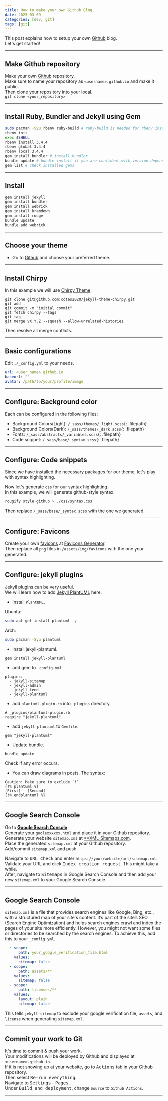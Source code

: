 ```yaml
---
title: How to make your own Github Blog.
date: 2025-03-09
categories: [dev, git]
tags: [git]
---
```


This post explains how to setup your own [Github](https://github.com) blog.  
Let's get started!  

---------------------

## Make Github repository

Make your own [Github](https://github.com) repository.  
Make sure to name your repository as `<username>.github.io` and make it public.  
Then clone your repository into your local.  
`git clone <your_repository>`

---------------------

## Install Ruby, Bundler and Jekyll using Gem

```bash
sudo pacman -Syu rbenv ruby-build # ruby-build is needed for rbenv install.
rbenv init
exec $SHELL
rbenv install 3.4.4
rbenv global 3.4.4
rbenv local 3.4.4
gem install bundler # install bundler
bundle update # bundle install if you are confident with version dependencies.
gem list # check installed gems
```

---------------------

## Install 

```bash
gem install jekyll
gem install bundler 
gem install webrick
gem install kramdown
gem install rouge
bundle update
bundle add webrick
```

---------------------

## Choose your theme

- Go to [Github](https://github.com/topics/jekyll-theme) and choose your preferred theme.

---------------------

## Install Chirpy

In this example we will use [Chirpy Theme](https://github.com/cotes2020/jekyll-theme-chirp).

```git
git clone git@github.com:cotes2020/jekyll-theme-chirpy.git
git add .
git commit -m "initial commit"
git fetch chirpy --tags
git tag
git merge vX.Y.Z --squash --allow-unrelated-histories
```

Then resolve all merge conflicts.

---------------------

## Basic configurations

Edit `./_config.yml` to your needs.  

```yml
url: <user_name>.github.io
baseurl: ""
avatar: /path/to/your/profile/image
```

---------------------

## Configure: Background color

Each can be configured in the following files:

- Background Colors(Light): `/_sass/themes/_light.scss`{: .filepath}
- Background Colors(Dark): `/_sass/themes/_dark.scss`{: .filepath}
- Fonts: `/_sass/abstracts/_variables.scss`{: .filepath}
- Code snippet: `/_sass/base/_syntax.scss`{: .filepath}

---------------------

## Configure: Code snippets

Since we have installed the necessary packages for our theme, let's play with syntax highlighting.

Now let's generate `css` for our syntax highlighting.  
In this example, we will generate github-style syntax.  

```bash
rougify style github > ./css/syntax.css
```

Then replace `/_sass/base/_syntax.scss` with the one we generated.

---------------------

## Configure: Favicons

Create your own [favicons](https://www.favicon-generator.org/about/) at [Favicons Generator](https://www.favicon-generator.org/).  
Then replace all `png` files in `/assets/img/favicons` with the one your generated.

---------------------

## Configure: jekyll plugins

Jekyll plugins can be very useful.  
We will learn how to add [Jekyll PlantUML](https://github.com/yegor256/jekyll-plantuml) here.  

- Install `PlantUML`.

Ubuntu:
```bash
sudo apt-get install plantuml -y
```

Arch:
```bash
sudo pacman -Syu plantuml
```

- Install jekyll-plantuml.

```shell
gem install jekyll-plantuml
```

- add gem to `_config.yml`

```
plugins:
  - jekyll-sitemap
  - jekyll-admin
  - jekyll-feed
  - jekyll-plantuml
```

- add `plantuml-plugin.rb` into `_plugins` directory.

```
# _plugins/plantuml-plugin.rb
require "jekyll-plantuml"
```

- add `jekyll-plantuml` to `Gemfile`.

```
gem "jekyll-plantuml"
```

- Update bundle.

```shell
bundle update
```
Check if any error occurs.

- You can draw diagrams in posts. The syntax:

```
Caution: Make sure to exclude `!`.
{!% plantuml %}
[First] - [Second]
{!% endplantuml %}
```

---------------------

## Google Search Console

Go to [**Google Search Console**](https://search.google.com/search-console/about).  
Generate your `goolexxxxxx.html` and place it in your Github repository.  
Generate your website `sitemap.xml` at [**XML-Sitemaps.com](https://xml-sitemaps.com).  
Place the generated `sitemap.xml` at your Github repository.  
Add/commit `sitemap.xml` and push.  

Navigate to <kbd>URL Check</kbd> and enter `https://your/website/url/sitemap.xml`.  
Validate your URL and click <kbd>Index creation request</kbd>. This might take a while.  
After, navigate to <kbd>Sitemaps</kbd> in Google Search Console and then add your new `sitemap.xml` to your Google Search Console.

---------------------

## Google Search Console

`sitemap.xml` is a file that provides search engines like Google, Bing, etc., with a structured map of your site's content. It’s part of the site’s SEO (Search Engine Optimization) and helps search engines crawl and index the pages of your site more efficiently.
However, you might not want some files or directories to be searched by the search engines.
To achieve this, add this to your `_config.yml`.

```_config.yml
  - scope:
      path: your_google_verification_file.html
    values:
      sitemap: false
  - scope:
      path: assets/**
    values:
      sitemap: false
  - scope:
      path: licenses/**
    values:
      layout: plain
      sitemap: false
```

This tells `jekyll-sitemap` to exclude your google verification file, `assets`, and `license` when generating `sitemap.xml`.

---------------------

## Commit your work to Git

It's time to commit & push your work.  
Your modifications will be deployed by Github and displayed at `<username>.github.io`.  
If it is not showing up at your website, go to <kbd>Actions</kbd> tab in your Github repository.  
Then select <kbd>Re-run everything</kbd>.  
Navigate to <kbd>Settings</kbd> - <kbd>Pages</kbd>.  
Under <kbd>Build and deployment</kbd>, change `Source` to `Github Actions`.  

---------------------
